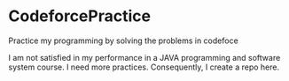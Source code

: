# CodeforcePractice
Practice my programming by solving the problems in codefoce

I am not satisfied in my performance in a JAVA programming and software system course. I need more practices. Consequently, I create a repo here.


